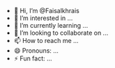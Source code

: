 - 👋 Hi, I’m @Faisalkhrais
- 👀 I’m interested in ...
- 🌱 I’m currently learning ...
- 💞️ I’m looking to collaborate on ...
- 📫 How to reach me ...
- 😄 Pronouns: ...
- ⚡ Fun fact: ...

<!---
Faisalkhrais/Faisalkhrais is a ✨ special ✨ repository because its `README.md` (this file) appears on your GitHub profile.
You can click the Preview link to take a look at your changes.
--->
